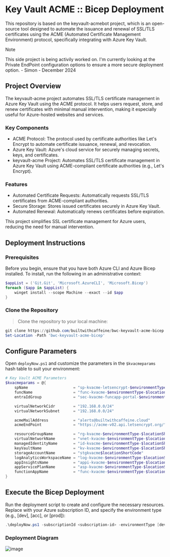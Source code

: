 # Key Vault ACME :: Bicep Deployment
This repository is based on the keyvault-acmebot project, which is an open-source tool designed to automate the issuance and renewal of SSL/TLS certificates using the ACME (Automated Certificate Management Environment) protocol, specifically integrating with Azure Key Vault.

> [!NOTE]
> This side project is being activily worked on. I'm currently looking at the Private EndPoint configuration options to ensure a more secure deployment option. - 
> Simon - December 2024

## Project Overview
The keyvault-acme project automates SSL/TLS certificate management in Azure Key Vault using the ACME protocol. It helps users request, store, and renew certificates with minimal manual intervention, making it especially useful for Azure-hosted websites and services.

### Key Components
- ACME Protocol: The protocol used by certificate authorities like Let's Encrypt to automate certificate issuance, renewal, and revocation.
- Azure Key Vault: Azure's cloud service for securely managing secrets, keys, and certificates.
- keyvault-acme Project: Automates SSL/TLS certificate management in Azure Key Vault using ACME-compliant certificate authorities (e.g., Let's Encrypt).

### Features
- Automated Certificate Requests: Automatically requests SSL/TLS certificates from ACME-compliant authorities.
- Secure Storage: Stores issued certificates securely in Azure Key Vault.
- Automated Renewal: Automatically renews certificates before expiration.

This project simplifies SSL certificate management for Azure users, reducing the need for manual intervention.

## Deployment Instructions
### Prerequisites
Before you begin, ensure that you have both Azure CLI and Azure Bicep installed. To install, run the following in an administrative context:

``` powershell
$appList = ('Git.Git', 'Microsoft.AzureCLI', 'Microsoft.Bicep')
foreach ($app in $appList) {
    winget install --scope Machine --exact --id $app
}
```

### Clone the Repository

>Clone the repository to your local machine:
>
``` powershell
git clone https://github.com/builtwithcaffeine/bwc-keyvault-acme-bicep.git
Set-Location -Path 'bwc-keyvault-acme-bicep'
```
## Configure Parameters
Open `deployNow.ps1` and customize the parameters in the `$kvacmeparams` hash table to suit your environment:

``` powershell
# Key Vault ACME Parameters
$kvacmeparams = @{
    spName                    = "sp-kvacme-letsencrypt-$environmentType"
    funcName                  = "func-kvacme-$environmentType-$locationShortCode"
    entraIdGroup              = "sec-kvacme-funcapp-portal-$environmentType"

    virtualNetworkCidr        = "192.168.0.0/24"
    virtualNetworkSubnet      = "192.168.0.0/24"

    acmeMailAddress           = "alerts@builtwithcaffeine.cloud"
    acmeEndPoint              = "https://acme-v02.api.letsencrypt.org/"

    resourceGroupName         = "rg-kvacme-$environmentType-$locationShortCode"
    virtualNetworkName        = "vnet-kvacme-$environmentType-$locationShortCode"
    managedIdentityName       = "id-kvacme-$environmentType-$locationShortCode"
    keyVaultName              = "kv-kvacme-$environmentType-$locationShortCode"
    storageAccountName        = "stgkvacme$locationShortCode"
    logAnalyticsWorkspaceName = "log-kvacme-$environmentType-$locationShortCode"
    appInsightsName           = "appi-kvacme-$environmentType-$locationShortCode"
    appServicePlanName        = "asp-kvacme-$environmentType-$locationShortCode"
    functionAppName           = "func-kvacme-$environmentType-$locationShortCode"
}
```

## Execute the Bicep Deployment
Run the deployment script to create and configure the necessary resources. Replace <subscription-id> with your Azure subscription ID, and specify the environment type (e.g., [dev], [acc], or [prod]):

``` powershell
.\deployNow.ps1 -subscriptionId <subscription-id> -environmentType [dev|acc|prod] -location westeurope -deploy
```

### Deployment Diagram

![image](https://github.com/user-attachments/assets/188e128f-7993-417e-bf2b-ddff118e8931)
